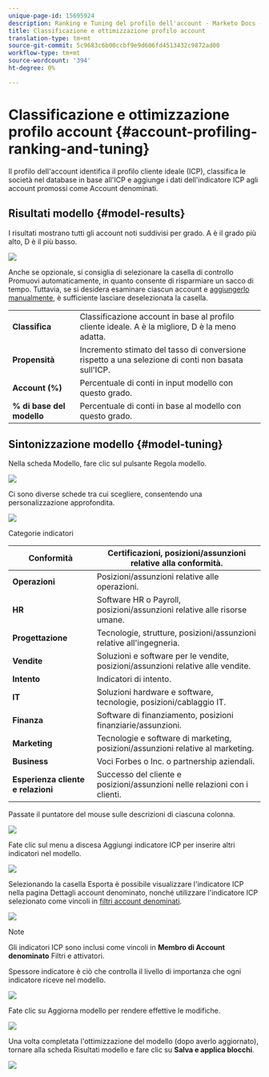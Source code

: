 ```yaml
---
unique-page-id: 15695924
description: Ranking e Tuning del profilo dell'account - Marketo Docs - Documentazione del prodotto
title: Classificazione e ottimizzazione profilo account
translation-type: tm+mt
source-git-commit: 5c9683c6b00ccbf9e9d606fd4513432c9872ad00
workflow-type: tm+mt
source-wordcount: '394'
ht-degree: 0%

---
```



# Classificazione e ottimizzazione profilo account {#account-profiling-ranking-and-tuning}

Il profilo dell&#39;account identifica il profilo cliente ideale (ICP), classifica le società nel database in base all&#39;ICP e aggiunge i dati dell&#39;indicatore ICP agli account promossi come Account denominati.

## Risultati modello {#model-results}

I risultati mostrano tutti gli account noti suddivisi per grado. A è il grado più alto, D è il più basso.

![](assets/results.png)

Anche se opzionale, si consiglia di selezionare la casella di controllo Promuovi automaticamente, in quanto consente di risparmiare un sacco di tempo. Tuttavia, se si desidera esaminare ciascun account e [aggiungerlo manualmente](http://docs.marketo.com/display/DOCS/Discover+Accounts#DiscoverAccounts-DiscoverCRMAccounts), è sufficiente lasciare deselezionata la casella.

<table> 
 <tbody> 
  <tr> 
   <td><strong>Classifica</strong></td> 
   <td> 
    <div>
      Classificazione account in base al profilo cliente ideale. A è la migliore, D è la meno adatta. 
    </div></td> 
  </tr> 
  <tr> 
   <td><strong>Propensità</strong></td> 
   <td> 
    <div>
      Incremento stimato del tasso di conversione rispetto a una selezione di conti non basata sull'ICP. 
    </div></td> 
  </tr> 
  <tr> 
   <td><strong>Account (%)</strong></td> 
   <td> 
    <div>
      Percentuale di conti in input modello con questo grado. 
    </div></td> 
  </tr> 
  <tr> 
   <td><strong>% di base del modello</strong></td> 
   <td> 
    <div>
      Percentuale di conti in base al modello con questo grado. 
    </div></td> 
  </tr> 
 </tbody> 
</table>

## Sintonizzazione modello {#model-tuning}

Nella scheda Modello, fare clic sul pulsante Regola modello.

![](assets/two.png)

Ci sono diverse schede tra cui scegliere, consentendo una personalizzazione approfondita.

![](assets/tuning-page.png)

Categorie indicatori

| **Conformità** | Certificazioni, posizioni/assunzioni relative alla conformità. |
|---|---|
| **Operazioni** | Posizioni/assunzioni relative alle operazioni. |
| **HR** | Software HR o Payroll, posizioni/assunzioni relative alle risorse umane. |
| **Progettazione** | Tecnologie, strutture, posizioni/assunzioni relative all&#39;ingegneria. |
| **Vendite** | Soluzioni e software per le vendite, posizioni/assunzioni relative alle vendite. |
| **Intento** | Indicatori di intento. |
| **IT** | Soluzioni hardware e software, tecnologie, posizioni/cablaggio IT. |
| **Finanza** | Software di finanziamento, posizioni finanziarie/assunzioni. |
| **Marketing** | Tecnologie e software di marketing, posizioni/assunzioni relative al marketing. |
| **Business** | Voci Forbes o Inc. o partnership aziendali. |
| **Esperienza cliente e relazioni** | Successo del cliente e posizioni/assunzioni nelle relazioni con i clienti. |

Passate il puntatore del mouse sulle descrizioni di ciascuna colonna.

![](assets/tool-tip.png)

Fate clic sul menu a discesa Aggiungi indicatore ICP per inserire altri indicatori nel modello.

![](assets/add-icp.png)

Selezionando la casella Esporta è possibile visualizzare l&#39;indicatore ICP nella pagina Dettagli account denominato, nonché utilizzare l&#39;indicatore ICP selezionato come vincoli in [filtri account denominati](http://docs.marketo.com/display/DOCS/Account+Filters).

![](assets/export.png)

>[!NOTE]
>
>Gli indicatori ICP sono inclusi come vincoli in **Membro di Account denominato** Filtri e attivatori.

Spessore indicatore è ciò che controlla il livello di importanza che ogni indicatore riceve nel modello.

![](assets/weightage.png)

Fate clic su Aggiorna modello per rendere effettive le modifiche.

![](assets/refresh-button.png)

Una volta completata l&#39;ottimizzazione del modello (dopo averlo aggiornato), tornare alla scheda Risultati modello e fare clic su **Salva e applica blocchi**.

![](assets/ranks.png)

